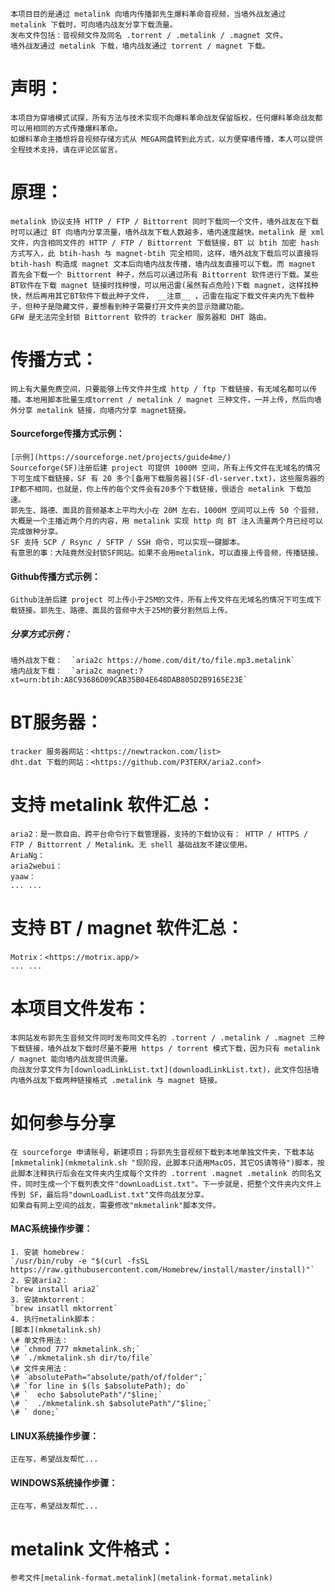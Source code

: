     本项目目的是通过 metalink 向墙内传播郭先生爆料革命音视频，当墙外战友通过 metalink 下载时，可向墙内战友分享下载流量。  
    发布文件包括：音视频文件及同名 .torrent / .metalink / .magnet 文件。  
    墙外战友通过 metalink 下载，墙内战友通过 torrent / magnet 下载。  
# 声明： #
    本项目为穿墙模式试探，所有方法与技术实现不向爆料革命战友保留版权，任何爆料革命战友都可以用相同的方式传播爆料革命。  
    如爆料革命主播想将音视频存储方式从 MEGA网盘转到此方式，以方便穿墙传播，本人可以提供全程技术支持，请在评论区留言。  
# 原理： #
    metalink 协议支持 HTTP / FTP / Bittorrent 同时下载同一个文件，墙外战友在下载时可以通过 BT 向墙内分享流量，墙外战友下载人数越多，墙内速度越快。metalink 是 xml 文件，内含相同文件的 HTTP / FTP / Bittorrent 下载链接，BT 以 btih 加密 hash 方式写入，此 btih-hash 与 magnet-btih 完全相同，这样，墙外战友下载后可以直接将 btih-hash 构造成 magnet 文本后向墙内战友传播，墙内战友直接可以下载。而 magnet 首先会下载一个 Bittorrent 种子，然后可以通过所有 Bittorrent 软件进行下载。某些BT软件在下载 magnet 链接时找种慢，可以用迅雷(虽然有点危险)下载 magnet，这样找种快，然后再用其它BT软件下载此种子文件， __注意__ ，迅雷在指定下载文件夹内先下载种子，但种子是隐藏文件，要想看到种子需要打开文件夹的显示隐藏功能。  
    GFW 是无法完全封锁 Bittorrent 软件的 tracker 服务器和 DHT 路由。  
# 传播方式： #
    网上有大量免费空间，只要能够上传文件并生成 http / ftp 下载链接，有无域名都可以传播。本地用脚本批量生成torrent / metalink / magnet 三种文件，一并上传，然后向墙外分享 metalink 链接，向墙内分享 magnet链接。  
#### Sourceforge传播方式示例： ####
    [示例](https://sourceforge.net/projects/guide4me/)  
    Sourceforge(SF)注册后建 project 可提供 1000M 空间，所有上传文件在无域名的情况下可生成下载链接，SF 有 20 多个[备用下载服务器](SF-dl-server.txt)，这些服务器的IP都不相同，也就是，你上传的每个文件会有20多个下载链接，很适合 metalink 下载加速。  
    郭先生、路德、面具的音频基本上平均大小在 20M 左右，1000M 空间可以上传 50 个音频，大概是一个主播近两个月的内容，用 metalink 实现 http 向 BT 注入流量两个月已经可以完成做种分享。  
    SF 支持 SCP / Rsync / SFTP / SSH 命令，可以实现一键脚本。  
    有意思的事：大陆竟然没封锁SF网站。如果不会用metalink，可以直接上传音频，传播链接。  
#### Github传播方式示例： ####
    Github注册后建 project 可上传小于25M的文件，所有上传文件在无域名的情况下可生成下载链接。郭先生、路德、面具的音频中大于25M的要分割然后上传。  
##### 分享方式示例： #####
    墙外战友下载：  `aria2c https://home.com/dit/to/file.mp3.metalink`  
    墙内战友下载：  `aria2c magnet:?xt=urn:btih:A8C93686D09CAB35B04E648DAB805D2B9165E23E`  
# BT服务器： #
    tracker 服务器网站：<https://newtrackon.com/list>  
    dht.dat 下载的网站：<https://github.com/P3TERX/aria2.conf>  
# 支持 metalink 软件汇总： #
    aria2：是一款自由、跨平台命令行下载管理器，支持的下载协议有： HTTP / HTTPS / FTP / Bittorrent / Metalink。无 shell 基础战友不建议使用。  
    AriaNg：  
    aria2webui：  
    yaaw：  
    ... ...  
# 支持 BT / magnet 软件汇总： #
    Motrix：<https://motrix.app/>  
    ... ...  
# 本项目文件发布： #
    本网站发布郭先生音频文件同时发布同文件名的 .torrent / .metalink / .magnet 三种下载链接，墙外战友下载时尽量不要用 https / torrent 模式下载，因为只有 metalink / magnet 能向墙内战友提供流量。  
    向战友分享文件为[downloadLinkList.txt](downloadLinkList.txt)，此文件包括墙内墙外战友下载两种链接格式 .metalink 与 magnet 链接。  
# 如何参与分享 #  
    在 sourceforge 申请账号，新建项目；将郭先生音视频下载到本地单独文件夹，下载本站[mkmetalink](mkmetalink.sh "现阶段，此脚本只适用MacOS，其它OS请等待")脚本，按此脚本注释执行后会在文件夹内生成每个文件的 .torrent .magnet .metalink 的同名文件，同时生成一个下载列表文件"downLoadList.txt"。下一步就是，把整个文件夹内文件上传到 SF，最后将"downLoadList.txt"文件向战友分享。  
    如果自有网上空间的战友，需要修改"mkmetalink"脚本文件。
#### MAC系统操作步骤： ####  
    1. 安装 homebrew：  
    `/usr/bin/ruby -e "$(curl -fsSL https://raw.githubusercontent.com/Homebrew/install/master/install)"`  
    2. 安装aria2：  
    `brew install aria2`  
    3. 安装mktorrent：  
    `brew insatll mktorrent`  
    4. 执行metalink脚本：  
    [脚本](mkmetalink.sh)  
    \# 单文件用法：  
    \# `chmod 777 mkmetalink.sh;`  
    \# `./mkmetalink.sh dir/to/file`  
    \# 文件夹用法：  
    \# `absolutePath="absolute/path/of/folder";`  
    \# `for line in $(ls $absolutePath); do`  
    \# `  echo $absolutePath"/"$line;`  
    \# `  ./mkmetalink.sh $absolutePath"/"$line;`  
    \# ` done;`  
#### LINUX系统操作步骤： ####  
    正在写，希望战友帮忙...  
#### WINDOWS系统操作步骤： ####  
    正在写，希望战友帮忙...  
# metalink 文件格式： #
    参考文件[metalink-format.metalink](metalink-format.metalink)
